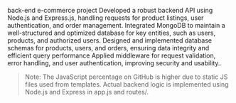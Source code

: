 back-end e-commerce project
Developed a robust backend API using Node.js and Express.js, handling requests for product listings, user authentication, and order management.
Integrated MongoDB to maintain a well-structured and optimized database for key entities, such as users, products, and authorized users.
Designed and implemented database schemas for products, users, and orders, ensuring data integrity and efficient query performance
Applied middleware for request validation, error handling, and user authentication, improving security and usability..

> Note: The JavaScript percentage on GitHub is higher due to static JS files used from templates. Actual backend logic is implemented using Node.js and Express in app.js and routes/. 

